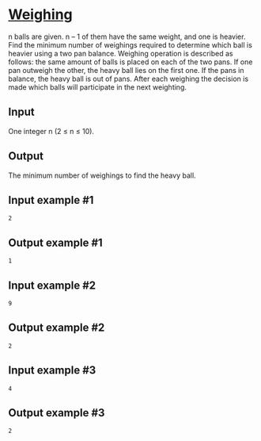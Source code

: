 # [Weighing](https://www.e-olymp.com/en/contests/9646/problems/84667)
n balls are given. n – 1 of them have the same weight, and one is heavier. Find the minimum number of weighings required to determine which ball is heavier using a two pan balance. Weighing operation is described as follows: the same amount of balls is placed on each of the two pans. If one pan outweigh the other, the heavy ball lies on the first one. If the pans in balance, the heavy ball is out of pans. After each weighing the decision is made which balls will participate in the next weighting.

## Input
One integer n (2 ≤ n ≤ 10).

## Output
The minimum number of weighings to find the heavy ball.

## Input example #1
```
2
```

## Output example #1
```
1
```

## Input example #2
```
9
```

## Output example #2
```
2
```

## Input example #3
```
4
```

## Output example #3
```
2
```
